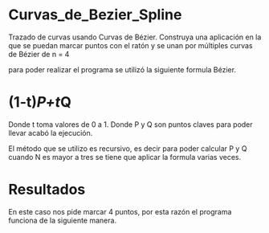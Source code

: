 # Curvas_de_Bezier_Spline

Trazado de curvas usando Curvas de Bézier. Construya una aplicación en la que se
puedan marcar puntos con el ratón y se unan por múltiples curvas de Bézier de n = 4

para poder realizar el programa se utilizó la siguiente formula Bézier.
# (1-t)*P+t*Q

Donde t toma valores de 0 a 1.
Donde P y Q son puntos claves para poder llevar acabó la ejecución.

El método que se utilizo es recursivo, es decir para poder calcular P y Q cuando N es mayor a tres se tiene que aplicar la formula varias veces.


# Resultados

En este caso nos pide marcar 4 puntos, por esta razón el programa funciona de la siguiente manera.

